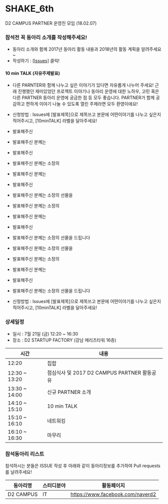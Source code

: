 # SHAKE_6th
D2 CAMPUS PARTNER 운영진 모임 (18.02.07)

### 참석전 꼭 동아리 소개를 작성해주세요!
 - 동아리 소개와 함께 2017년 동아리 활동 내용과 2018년의 활동 계획을 알려주세요~ 
 - 작성하기 : [[Issues]](https://github.com/D2CAMPUS-PARTNER/SHAKE_5th/issues) 클릭!


#### 10 min TALK (자유주제발표)

- 다른 PARNTER와 함께 나누고 싶은 이야기가 있다면 자유롭게 나누어 주세요! 근래 진행했던 재미있었던 프로젝트 이야기나 동아리 운영에 대한 노하우, 고민 혹은 다른 PARTNER 동아리 운영에 궁금한 점 등 모두 좋습니다. PARTNER가 함께 공감하고 편하게 이야기 나눌 수 있도록 열린 주제라면 모두 환영이에요!

- 신청방법 : Issues에 [발표제목]으로 제목쓰고 본문에 어떤이야기를 나누고 싶은지 적어주시고, [10minTALK] 라벨을 달아주세요!
- 발표해주신 
- 발표해주신 분께는 
- 발표해주신 
- 발표해주신 분께는 소정의 
- 발표해주신 분께는 
- 발표해주신 
- 발표해주신 분께는 소정의 선물을 
- 발표해주신 분께는 소정의 
- 발표해주신 분께는 
- 발표해주신 
- 발표해주신 분께는 소정의 선물을 드립니다 
- 발표해주신 분께는 소정의 선물을 
- 발표해주신 분께는 소정의 
- 발표해주신 분께는 
- 발표해주신 
- 발표해주신 분께는 소정의 선물을 드립니다 
- 신청방법 : Issues에 [발표제목]으로 제목쓰고 본문에 어떤이야기를 나누고 싶은지 적어주시고, [10minTALK] 라벨을 달아주세요!


### 상세일정

- 일시 : 7월 21일 (금) 12:20 ~ 16:30
- 장소 : D2 STARTUP FACTORY (강남 메리츠타워 16층)

시간|내용
---|---
12:20|집합
12:30 ~ 13:20|점심식사 및 2017 D2 CAMPUS PARTNER 활동공유
13:30 ~ 14:00|신규 PARTNER 소개
14:10 ~ 15:10|10 min TALK
15:10 ~ 16:10|네트워킹
16:10 ~ 16:30|마무리


### 참석동아리 리스트
참석하시는 분들은 ISSUE 작성 후 아래와 같이 동아리정보를 추가하여 Pull requests를 날려주세요!

동아리명|스터디분야|활동페이지
--------------|----------|----------
D2 CAMPUS | IT | https://www.facebook.com/naverd2


